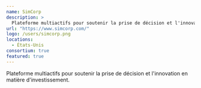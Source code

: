 ```yaml
---
name: SimCorp
description: >
  Plateforme multiactifs pour soutenir la prise de décision et l'innovation en matière d'investissement
url: "https://www.simcorp.com/"
logo: /users/simcorp.png
locations:
  - États-Unis
consortium: true
featured: true
---
```


Plateforme multiactifs pour soutenir la prise de décision et l'innovation en matière d'investissement.

